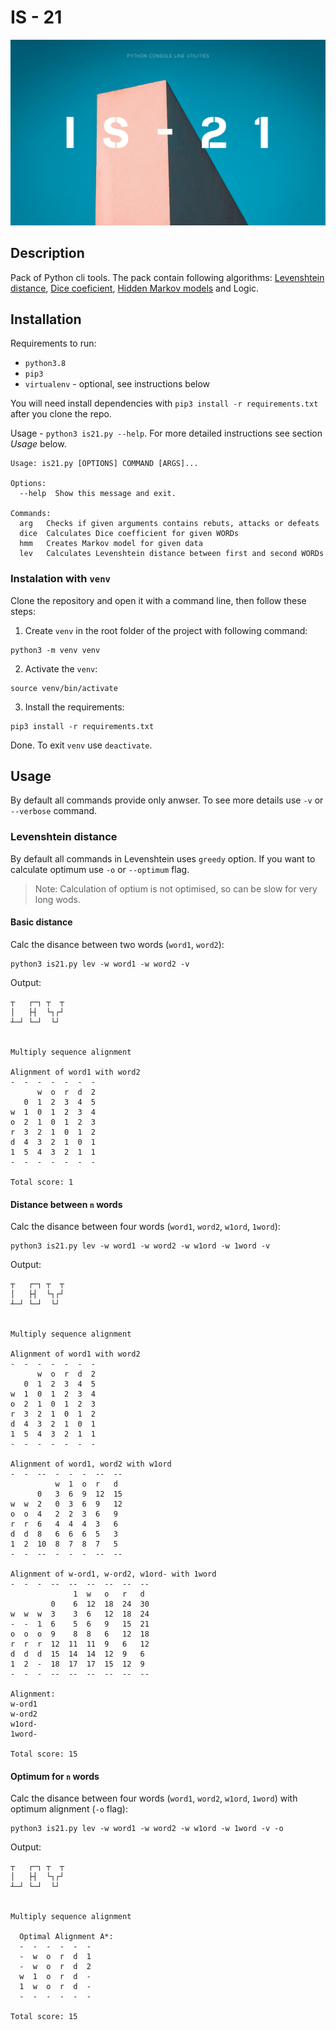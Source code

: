 # IS - 21
![IS 21 poster](./public/poster.png)


## Description
Pack of Python cli tools. The pack contain following algorithms: 
[Levenshtein distance][ld], [Dice coeficient][dice], [Hidden Markov models][hmm] and Logic.

[ld]: https://en.wikipedia.org/wiki/Levenshtein_distance
[hmm]: https://en.wikipedia.org/wiki/Hidden_Markov_model
[dice]: https://en.wikipedia.org/wiki/S%C3%B8rensen%E2%80%93Dice_coefficient


## Installation

Requirements to run: 
- `python3.8`
- `pip3`
- `virtualenv` - optional, see instructions below

You will need install dependencies with `pip3 install -r requirements.txt` after you clone the repo. 

Usage - `python3 is21.py --help`. For more detailed instructions see section *Usage* below.

```text
Usage: is21.py [OPTIONS] COMMAND [ARGS]...

Options:
  --help  Show this message and exit.

Commands:
  arg   Checks if given arguments contains rebuts, attacks or defeats
  dice  Calculates Dice coefficient for given WORDs
  hmm   Creates Markov model for given data
  lev   Calculates Levenshtein distance between first and second WORDs
```

### Instalation with `venv`

Clone the repository and open it with a command line, then follow these steps:

1. Create `venv` in the root folder of the project with following command:
```
python3 -m venv venv
```
2. Activate the `venv`:
```
source venv/bin/activate
```
3. Install the requirements:
```
pip3 install -r requirements.txt
```
Done. To exit `venv` use `deactivate`.

## Usage
By default all commands provide only anwser. To see more details use `-v` or `--verbose` command.

### Levenshtein distance

By default all commands in Levenshtein uses `greedy` option. If you want to calculate optimum use `-o` or `--optimum` flag.

> Note: Calculation of optium is not optimised, so can be slow for very long wods.

#### Basic distance
Calc the disance between two words (`word1`, `word2`):
```
python3 is21.py lev -w word1 -w word2 -v
```
Output:
```
┬   ┌─┐ ┬  ┬
│   ├┤  └┐┌┘
┴─┘ └─┘  └┘ 
    

Multiply sequence alignment

Alignment of word1 with word2
-  -  -  -  -  -  -
      w  o  r  d  2
   0  1  2  3  4  5
w  1  0  1  2  3  4
o  2  1  0  1  2  3
r  3  2  1  0  1  2
d  4  3  2  1  0  1
1  5  4  3  2  1  1
-  -  -  -  -  -  -

Total score: 1 
```

#### Distance between `n` words
Calc the disance between four words (`word1`, `word2`, `w1ord`, `1word`):
```
python3 is21.py lev -w word1 -w word2 -w w1ord -w 1word -v
```
Output:
```
┬   ┌─┐ ┬  ┬
│   ├┤  └┐┌┘
┴─┘ └─┘  └┘ 
    

Multiply sequence alignment

Alignment of word1 with word2
-  -  -  -  -  -  -
      w  o  r  d  2
   0  1  2  3  4  5
w  1  0  1  2  3  4
o  2  1  0  1  2  3
r  3  2  1  0  1  2
d  4  3  2  1  0  1
1  5  4  3  2  1  1
-  -  -  -  -  -  -

Alignment of word1, word2 with w1ord
-  -  --  -  -  -  --  --
          w  1  o  r   d
      0   3  6  9  12  15
w  w  2   0  3  6  9   12
o  o  4   2  2  3  6   9
r  r  6   4  4  4  3   6
d  d  8   6  6  6  5   3
1  2  10  8  7  8  7   5
-  -  --  -  -  -  --  --

Alignment of w-ord1, w-ord2, w1ord- with 1word
-  -  -  --  --  --  --  --  --
              1  w   o   r   d
         0    6  12  18  24  30
w  w  w  3    3  6   12  18  24
-  -  1  6    5  6   9   15  21
o  o  o  9    8  8   6   12  18
r  r  r  12  11  11  9   6   12
d  d  d  15  14  14  12  9   6
1  2  -  18  17  17  15  12  9
-  -  -  --  --  --  --  --  --

Alignment:
w-ord1
w-ord2
w1ord-
1word-

Total score: 15 
```

#### Optimum for `n` words

Calc the disance between four words (`word1`, `word2`, `w1ord`, `1word`) with optimum alignment (`-o` flag):
```
python3 is21.py lev -w word1 -w word2 -w w1ord -w 1word -v -o
```
Output:
```
┬   ┌─┐ ┬  ┬
│   ├┤  └┐┌┘
┴─┘ └─┘  └┘ 
    

Multiply sequence alignment

  Optimal Alignment A*: 
  -  -  -  -  -  -
  -  w  o  r  d  1
  -  w  o  r  d  2
  w  1  o  r  d  -
  1  w  o  r  d  -
  -  -  -  -  -  -

Total score: 15 
```
